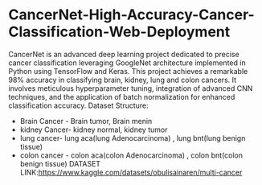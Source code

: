 # CancerNet-High-Accuracy-Cancer-Classification-Web-Deployment
CancerNet is an advanced deep learning project dedicated to precise cancer classification leveraging GoogleNet architecture implemented in Python using TensorFlow and Keras. This project achieves a remarkable 98% accuracy in classifying brain, kidney, lung and colon cancers. It involves meticulous hyperparameter tuning, integration of advanced CNN techniques, and the application of batch normalization for enhanced classification accuracy.
Dataset Structure:
- Brain Cancer - Brain tumor, Brain menin
- kidney Cancer- kidney normal, kidney tumor
- lung cancer- lung aca(lung Adenocarcinoma) , lung bnt(lung benign tissue)
- colon cancer - colon aca(colon Adenocarcinoma) , colon bnt(colon benign tissue)
DATASET LINK:https://www.kaggle.com/datasets/obulisainaren/multi-cancer
